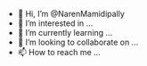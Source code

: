 - 👋 Hi, I’m @NarenMamidipally
- 👀 I’m interested in ...
- 🌱 I’m currently learning ...
- 💞️ I’m looking to collaborate on ...
- 📫 How to reach me ...

<!---
NarenMamidipally/NarenMamidipally is a ✨ special ✨ repository because its `README.md` (this file) appears on your GitHub profile.
You can click the Preview link to take a look at your changes.
--->
